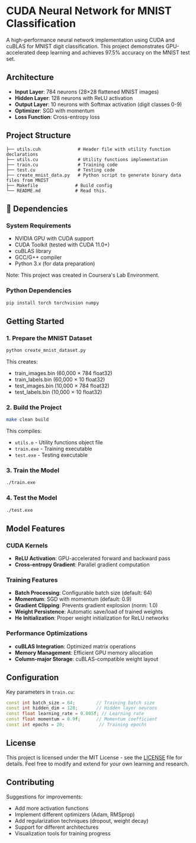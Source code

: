 # CUDA Neural Network for MNIST Classification

A high-performance neural network implementation using CUDA and cuBLAS for MNIST digit classification. This project demonstrates GPU-accelerated deep learning and achieves 97.5% accuracy on the MNIST test set.

## Architecture

- **Input Layer**: 784 neurons (28×28 flattened MNIST images)
- **Hidden Layer**: 128 neurons with ReLU activation
- **Output Layer**: 10 neurons with Softmax activation (digit classes 0-9)
- **Optimizer**: SGD with momentum
- **Loss Function**: Cross-entropy loss

## Project Structure

```
├── utils.cuh              # Header file with utility function declarations
├── utils.cu               # Utility functions implementation
├── train.cu               # Training code
├── test.cu                # Testing code
├── create_mnist_data.py   # Python script to generate binary data files from MNIST
├── Makefile              # Build config
└── README.md             # Read this.
```

## 🔧 Dependencies

### System Requirements

- NVIDIA GPU with CUDA support
- CUDA Toolkit (tested with CUDA 11.0+)
- cuBLAS library
- GCC/G++ compiler
- Python 3.x (for data preparation)

Note: This project was created in Coursera's Lab Environment.

### Python Dependencies

```bash
pip install torch torchvision numpy
```

## Getting Started

### 1. Prepare the MNIST Dataset

```bash
python create_mnist_dataset.py
```

This creates:

- train_images.bin (60,000 × 784 float32)
- train_labels.bin (60,000 × 10 float32)
- test_images.bin (10,000 × 784 float32)
- test_labels.bin (10,000 × 10 float32)

### 2. Build the Project

```bash
make clean build
```

This compiles:

- `utils.o` - Utility functions object file
- `train.exe` - Training executable
- `test.exe` - Testing executable

### 3. Train the Model

```bash
./train.exe
```

### 4. Test the Model

```bash
./test.exe
```

## Model Features

### CUDA Kernels

- **ReLU Activation**: GPU-accelerated forward and backward pass
- **Cross-entropy Gradient**: Parallel gradient computation

### Training Features

- **Batch Processing**: Configurable batch size (default: 64)
- **Momentum**: SGD with momentum (default: 0.9)
- **Gradient Clipping**: Prevents gradient explosion (norm: 1.0)
- **Weight Persistence**: Automatic save/load of trained weights
- **He Initialization**: Proper weight initialization for ReLU networks

### Performance Optimizations

- **cuBLAS Integration**: Optimized matrix operations
- **Memory Management**: Efficient GPU memory allocation
- **Column-major Storage**: cuBLAS-compatible weight layout

## Configuration

Key parameters in `train.cu`:

```cpp
const int batch_size = 64;        // Training batch size
const int hidden_dim = 128;       // Hidden layer neurons
const float learning_rate = 0.005f; // Learning rate
const float momentum = 0.9f;      // Momentum coefficient
const int epochs = 20;             // Training epochs
```

## License

This project is licensed under the MIT License - see the [LICENSE](LICENSE) file for details. Feel free to modify and extend for your own learning and research.

## Contributing

Suggestions for improvements:

- Add more activation functions
- Implement different optimizers (Adam, RMSprop)
- Add regularization techniques (dropout, weight decay)
- Support for different architectures
- Visualization tools for training progress
